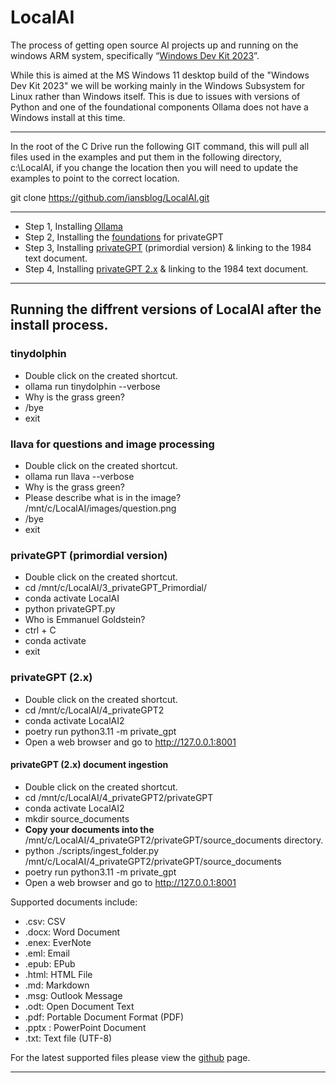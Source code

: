 # LocalAI
The process of getting open source AI projects up and running on the windows ARM system, specifically “[Windows Dev Kit 2023](https://www.microsoft.com/en-gb/d/windows-dev-kit-2023/94K0P67W7581?activetab=pivot:overviewtab "Windows Dev Kit 2023")”.

While this is aimed at the MS Windows 11 desktop build of the "Windows Dev Kit 2023" we will be working mainly in the Windows Subsystem for Linux rather than Windows itself. This is due to issues with versions of Python and one of the foundational components Ollama does not have a Windows install at this time.  

----


In the root of the C Drive run the following GIT command, this will pull all files used in the examples and put them in the following directory, c:\LocalAI, if you change the location then you will need to update the examples to point to the correct location. 


git clone https://github.com/iansblog/LocalAI.git

----

- Step 1, Installing [Ollama](./1_Ollama/README.md)
- Step 2, Installing the [foundations](./2_Foundations/README.md) for privateGPT
- Step 3, Installing [privateGPT](./3_privateGPT_Primordial/README.md) (primordial version) & linking to the 1984 text document. 
- Step 4, Installing [privateGPT 2.x](./4_privateGPT2/README.md) & linking to the 1984 text document. 

----

## Running the diffrent versions of LocalAI after the install process. 

### tinydolphin
- Double click on the created shortcut.
- ollama run tinydolphin --verbose
- Why is the grass green?
- /bye
- exit

### llava for questions and image processing
-  Double click on the created shortcut. 
- ollama run llava --verbose
- Why is the grass green?
- Please describe what is in the image? /mnt/c/LocalAI/images/question.png
- /bye 
- exit

### privateGPT (primordial  version)
- Double click on the created shortcut. 
- cd /mnt/c/LocalAI/3_privateGPT_Primordial/
- conda activate LocalAI
- python privateGPT.py
- Who is Emmanuel Goldstein?
- ctrl + C 
- conda activate
- exit

### privateGPT (2.x)
- Double click on the created shortcut. 
- cd /mnt/c/LocalAI/4_privateGPT2
- conda activate LocalAI2
- poetry run python3.11 -m private_gpt
- Open a web browser and go to http://127.0.0.1:8001 

#### privateGPT (2.x) document ingestion
- Double click on the created shortcut. 
- cd /mnt/c/LocalAI/4_privateGPT2/privateGPT
- conda activate LocalAI2
- mkdir source_documents
- **Copy your documents into the** /mnt/c/LocalAI/4_privateGPT2/privateGPT/source_documents directory. 
- python ./scripts/ingest_folder.py /mnt/c/LocalAI/4_privateGPT2/privateGPT/source_documents
- poetry run python3.11 -m private_gpt
- Open a web browser and go to http://127.0.0.1:8001 

Supported documents include: 
- .csv: CSV
- .docx: Word Document
- .enex: EverNote
- .eml: Email
- .epub: EPub
- .html: HTML File
- .md: Markdown
- .msg: Outlook Message
- .odt: Open Document Text
- .pdf: Portable Document Format (PDF)
- .pptx : PowerPoint Document
- .txt: Text file (UTF-8)

For the latest supported files please view the [github](https://github.com/SamurAIGPT/EmbedAI?tab=readme-ov-file#data) page.


----
